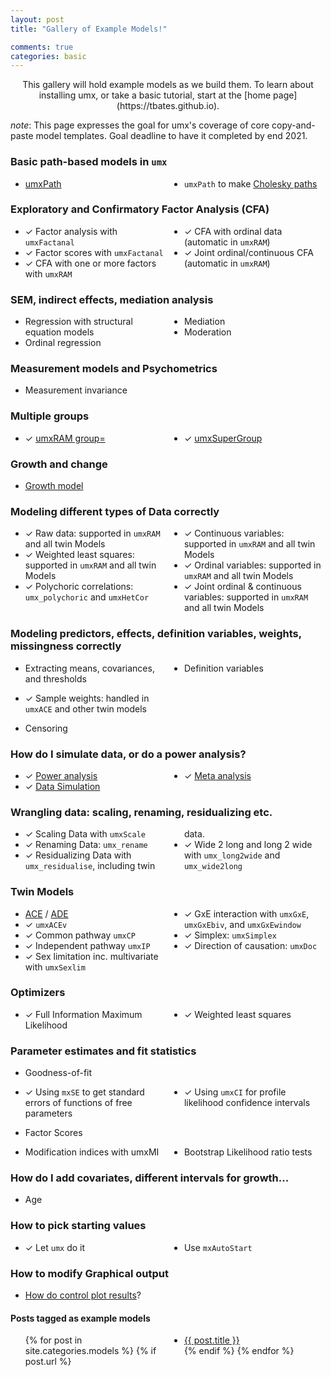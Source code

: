 ```yaml
---
layout: post
title: "Gallery of Example Models!"

comments: true
categories: basic
---
```


<style type="text/css">
	ul {
	  -webkit-columns: 3 150px;
	  -moz-columns: 3 150px;
	  columns: 3 150px;
	  -webkit-column-gap: 2em;
	  -moz-column-gap: 2em;
	  column-gap: 2em;
	}
</style>


<a  name="top"></a>

<p style="text-align: center;">This gallery will hold example models as we build them. To learn about installing umx, or take a basic tutorial, start at the [home page](https://tbates.github.io).</p>


*note*: This page expresses the goal for umx's coverage of core copy-and-paste model templates. Goal deadline to have it completed by end 2021.

### Basic path-based models in `umx`
* [umxPath](/advanced/1995/11/20/detailed-umxPath.html)
* `umxPath` to make [Cholesky paths](/models/twin/1980/06/15/twin-Cholesky.html)

### Exploratory and Confirmatory Factor Analysis (CFA)
* ✓ Factor analysis with `umxFactanal`
* ✓ Factor scores with `umxFactanal`
* ✓ CFA with one or more factors with `umxRAM`
* ✓ CFA with ordinal data (automatic in `umxRAM`)
* ✓ Joint ordinal/continuous CFA  (automatic in `umxRAM`)

### SEM, indirect effects, mediation analysis
* Regression with structural equation models
* Ordinal regression
* Mediation
* Moderation

### Measurement models and Psychometrics
<!-- * Item response theory -->
<!-- * Item factor analysis -->
* Measurement invariance
<!-- * Differential item functioning -->
<!-- * Test equating -->

### Multiple groups
* ✓ [umxRAM group=](/advanced/1995/02/15/detailed-Multigroup.html)
* ✓ [umxSuperGroup](/advanced/1995/02/15/detailed-Multigroup.html)

### Growth and change
* [Growth model](https://tbates.github.io/models/1970/08/13/models-growth_curve.html)
<!-- * Latent growth model -->
<!-- * Latent growth mixture model -->
<!-- * Regime switching model -->
<!-- * Independent mixture model -->
<!-- * Growth Mixture model -->
<!-- * Factor mixture model -->
<!-- * Dynamical systems analysis -->
<!-- * Latent differential equations -->

<!--
### Multilevel SEM
* Multilevel regression models
* Multilevel factor models
* Multilevel structural equation models
* Multilevel mediation models Moderation
* Mediated moderation models
* Product of latent variables

### Latent classes
* Latent class analysis
* Latent profile analysis
* Latent transition analysis
* Latent factor regression
* State space models
* Single-subject models
* Multi-subject models
* Hidden Markov models
* Network models
-->

### Modeling different types of Data correctly
* ✓ Raw data: supported in `umxRAM` and all twin Models
* ✓ Weighted least squares: supported in `umxRAM` and all twin Models
* ✓ Polychoric correlations: `umx_polychoric` and `umxHetCor`
* ✓ Continuous variables: supported in `umxRAM` and all twin Models
* ✓ Ordinal variables: supported in `umxRAM` and all twin Models
* ✓ Joint ordinal & continuous variables: supported in `umxRAM` and all twin Models

### Modeling predictors, effects, definition variables, weights, missingness correctly
* Extracting means, covariances, and thresholds
* Definition variables
<!-- * Fixed & random effects -->
* ✓ Sample weights: handled in `umxACE` and other twin models
<!-- * Missing data -->
<!-- * Missing at random -->
<!-- * Non-ignorable missingness -->
* Censoring

### How do I simulate data, or do a power analysis?
* ✓ [Power analysis](/technical/1950/08/10/practical-power.html)
* ✓ [Data Simulation](/technical/1950/06/10/practical-simulation.html)
* ✓ [Meta analysis](https://cran.r-project.org/web/packages/metaSEM/vignettes/Examples.html)

### Wrangling data: scaling, renaming, residualizing etc.
* ✓ Scaling Data with `umxScale`
* ✓ Renaming Data: `umx_rename`
* ✓ Residualizing Data with `umx_residualise`, including twin data.
* ✓ Wide 2 long and long 2 wide with `umx_long2wide` and `umx_wide2long`


### Twin Models
* [ACE](/models/twin/1980/06/10/twin-umxACE.html) / [ADE](/models/twin/1980/06/10/twin-umxACE.html) 
* ✓ `umxACEv`
* ✓ Common pathway `umxCP`
* ✓ Independent pathway `umxIP`
* ✓ Sex limitation inc. multivariate with `umxSexlim`
* ✓ GxE interaction with `umxGxE`, `umxGxEbiv`, and `umxGxEwindow`
* ✓ Simplex: `umxSimplex`
* ✓ Direction of causation: `umxDoc`
<!-- * Two-stage Twin family models -->
<!-- * Assortative mating models -->
<!-- * Niche selection -->
<!-- * Extended pedigree models -->

<!-- ### GREML and genomic SEM -->
<!-- * Molecular genetic variance component analysis -->
<!-- * Genomic Relatedness Matrix -->
<!-- * Restricted Maximum Likelihood -->
<!-- * Genetic Association analysis -->
<!-- * More advanced powers -->

### Optimizers
* ✓ Full Information Maximum Likelihood
* ✓ Weighted least squares

### Parameter estimates and fit statistics
* Goodness-of-fit
<!-- * Getting chi-squared statistics with mxRefModels -->
* ✓ Using `mxSE` to get standard errors of functions of free parameters
* ✓ Using `umxCI` for profile likelihood confidence intervals
<!-- * Robust Standard Errors -->
* Factor Scores
<!-- * Jack-knifing -->
<!-- * Cross-validation -->
* Modification indices with umxMI
* Bootstrap Likelihood ratio tests

### How do I add covariates, different intervals for growth...
* Age
<!-- * Variable ages or assessment intervals for all participants -->
<!-- * Data harmonization -->

### How to pick starting values
* ✓ Let `umx` do it
* Use `mxAutoStart`

### How to modify Graphical output
* [How do control plot results](/advanced/1995/11/10/detailed-plot.html)?

#### Posts tagged as example models

<ul>
  {% for post in site.categories.models %}
	{% if post.url %}
  <li><a href="{{ post.url }}">{{ post.title }}</a></li>
	{% endif %}
  {% endfor %}
</ul>
